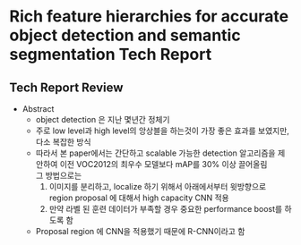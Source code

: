 # Rich feature hierarchies for accurate object detection and semantic segmentation Tech Report
## Tech Report Review
- Abstract
    - object detection 은 지난 몇년간 정체기
    - 주로 low level과 high level의 앙상블을 하는것이 가장 좋은 효과를 보였지만, 다소 복잡한 방식
    - 따라서 본 paper에서는 간단하고 scalable 가능한 detection 알고리즘을 제안하여 이전 VOC2012의 최우수 모델보다 mAP를 30% 이상 끌어올림<br>그 방법으로는
        1. 이미지를 분리하고, localize 하기 위해서 아래에서부터 윗방향으로 region proposal 에 대해서 high capacity CNN 적용
        1. 만약 라벨 된 훈련 데이터가 부족할 경우 중요한 performance boost를 하도록 함
    - Proposal region 에 CNN을 적용했기 때문에 R-CNN이라고 함
    
